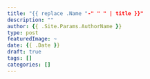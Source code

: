 ```yaml
---
title: "{{ replace .Name "-" " " | title }}"
description: ""
author: {{ .Site.Params.AuthorName }}
type: post
featuredImage: ~
date: {{ .Date }}
draft: true
tags: []
categories: []
---
```


